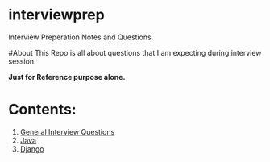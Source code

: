 # interviewprep
Interview Preperation Notes and Questions.

#About
This Repo is all about questions that I am expecting during interview session.

**Just for Reference purpose alone.**

Contents:
==========

1. [General Interview Questions](https://github.com/lttesp/interviewprep/tree/master/General-IQ)
2. [Java](https://github.com/lttesp/interviewprep/tree/master/Java)
3. [Django](https://github.com/lttesp/interviewprep/tree/master/Django)
